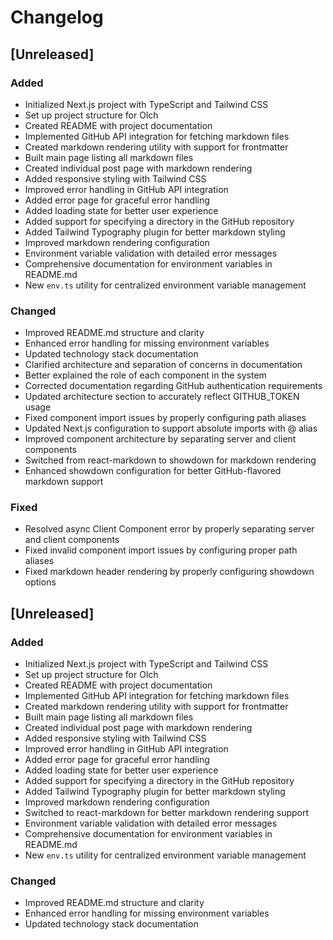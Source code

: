 # Changelog

## [Unreleased]

### Added
- Initialized Next.js project with TypeScript and Tailwind CSS
- Set up project structure for Olch
- Created README with project documentation
- Implemented GitHub API integration for fetching markdown files
- Created markdown rendering utility with support for frontmatter
- Built main page listing all markdown files
- Created individual post page with markdown rendering
- Added responsive styling with Tailwind CSS
- Improved error handling in GitHub API integration
- Added error page for graceful error handling
- Added loading state for better user experience
- Added support for specifying a directory in the GitHub repository
- Added Tailwind Typography plugin for better markdown styling
- Improved markdown rendering configuration
- Environment variable validation with detailed error messages
- Comprehensive documentation for environment variables in README.md
- New `env.ts` utility for centralized environment variable management

### Changed
- Improved README.md structure and clarity
- Enhanced error handling for missing environment variables
- Updated technology stack documentation
- Clarified architecture and separation of concerns in documentation
- Better explained the role of each component in the system
- Corrected documentation regarding GitHub authentication requirements
- Updated architecture section to accurately reflect GITHUB_TOKEN usage
- Fixed component import issues by properly configuring path aliases
- Updated Next.js configuration to support absolute imports with @ alias
- Improved component architecture by separating server and client components
- Switched from react-markdown to showdown for markdown rendering
- Enhanced showdown configuration for better GitHub-flavored markdown support

### Fixed
- Resolved async Client Component error by properly separating server and client components
- Fixed invalid component import issues by configuring proper path aliases
- Fixed markdown header rendering by properly configuring showdown options

## [Unreleased]

### Added
- Initialized Next.js project with TypeScript and Tailwind CSS
- Set up project structure for Olch
- Created README with project documentation
- Implemented GitHub API integration for fetching markdown files
- Created markdown rendering utility with support for frontmatter
- Built main page listing all markdown files
- Created individual post page with markdown rendering
- Added responsive styling with Tailwind CSS
- Improved error handling in GitHub API integration
- Added error page for graceful error handling
- Added loading state for better user experience
- Added support for specifying a directory in the GitHub repository
- Added Tailwind Typography plugin for better markdown styling
- Improved markdown rendering configuration
- Switched to react-markdown for better markdown rendering support
- Environment variable validation with detailed error messages
- Comprehensive documentation for environment variables in README.md
- New `env.ts` utility for centralized environment variable management

### Changed
- Improved README.md structure and clarity
- Enhanced error handling for missing environment variables
- Updated technology stack documentation 